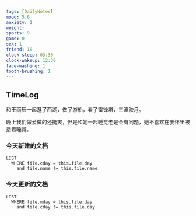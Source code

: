 ```yaml
---
tags: [DailyNotes]
mood: 5.6
anxiety: 1
weight: 
sports: 9
game: 0
sex: 1
friend: 10
clock-sleep: 03:30
clock-wakeup: 12:30
face-washing: 1
tooth-brushing: 1
---
```


## TimeLog

和王雨辰一起逛了西湖，做了游船，看了雷锋塔，三潭映月。

晚上我们做爱做的还挺爽，但是和她一起睡觉老是会有问题，她不喜欢在我怀里被搂着睡觉。

### 今天新建的文档
```dataview
LIST 
  WHERE file.cday = this.file.day
    and file.name != this.file.name
```

### 今天更新的文档
```dataview
LIST
  WHERE file.mday = this.file.day
    and file.cday != this.file.day
```
